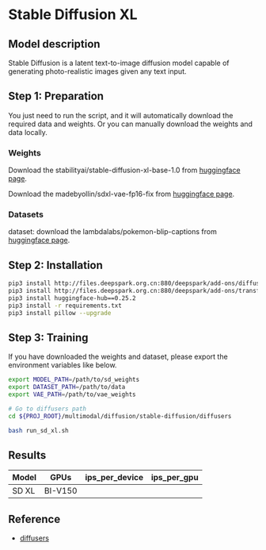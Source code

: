 # Stable Diffusion XL

## Model description

Stable Diffusion is a latent text-to-image diffusion model capable of generating photo-realistic images given any text input.

## Step 1: Preparation

You just need to run the script, and it will automatically download the required data and weights. Or you can manually download the weights and data locally.

### Weights

Download the stabilityai/stable-diffusion-xl-base-1.0 from [huggingface page](https://huggingface.co/stabilityai/stable-diffusion-xl-base-1.0).

Download the madebyollin/sdxl-vae-fp16-fix from [huggingface page](https://huggingface.co/madebyollin/sdxl-vae-fp16-fix).

### Datasets

dataset: download the lambdalabs/pokemon-blip-captions  from [huggingface page](https://huggingface.co/datasets/lambdalabs/pokemon-blip-captions).

## Step 2: Installation

```bash
pip3 install http://files.deepspark.org.cn:880/deepspark/add-ons/diffusers-0.27.0-py3-none-any.whl
pip3 install http://files.deepspark.org.cn:880/deepspark/add-ons/transformers-4.38.1-py3-none-any.whl
pip3 install huggingface-hub==0.25.2
pip3 install -r requirements.txt
pip3 install pillow --upgrade
```

## Step 3: Training

If you have downloaded the weights and dataset, please export the environment variables like below.

```bash
export MODEL_PATH=/path/to/sd_weights
export DATASET_PATH=/path/to/data
export VAE_PATH=/path/to/vae_weights
```

```bash
# Go to diffusers path
cd ${PROJ_ROOT}/multimodal/diffusion/stable-diffusion/diffusers

bash run_sd_xl.sh
```

## Results

| Model | GPUs    | ips_per_device | ips_per_gpu |
| ----- | ------- | -------------- | ----------- |
| SD XL | BI-V150 |                |             |

## Reference

- [diffusers](https://github.com/huggingface/diffusers)
